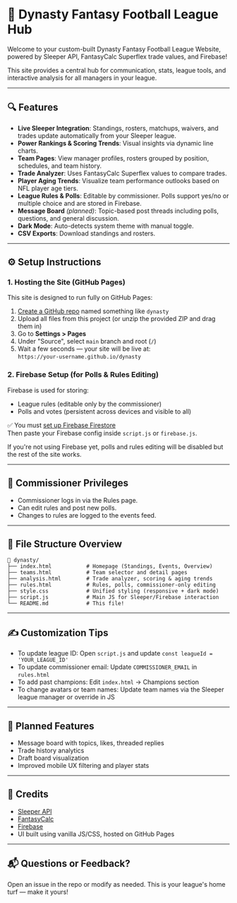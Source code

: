 # 🏈 Dynasty Fantasy Football League Hub

Welcome to your custom-built Dynasty Fantasy Football League Website, powered by Sleeper API, FantasyCalc Superflex trade values, and Firebase!

This site provides a central hub for communication, stats, league tools, and interactive analysis for all managers in your league.

---

## 🔍 Features

- **Live Sleeper Integration**: Standings, rosters, matchups, waivers, and trades update automatically from your Sleeper league.
- **Power Rankings & Scoring Trends**: Visual insights via dynamic line charts.
- **Team Pages**: View manager profiles, rosters grouped by position, schedules, and team history.
- **Trade Analyzer**: Uses FantasyCalc Superflex values to compare trades.
- **Player Aging Trends**: Visualize team performance outlooks based on NFL player age tiers.
- **League Rules & Polls**: Editable by commissioner. Polls support yes/no or multiple choice and are stored in Firebase.
- **Message Board** *(planned)*: Topic-based post threads including polls, questions, and general discussion.
- **Dark Mode**: Auto-detects system theme with manual toggle.
- **CSV Exports**: Download standings and rosters.

---

## ⚙️ Setup Instructions

### 1. Hosting the Site (GitHub Pages)
This site is designed to run fully on GitHub Pages:

1. [Create a GitHub repo](https://github.com/new) named something like `dynasty`
2. Upload all files from this project (or unzip the provided ZIP and drag them in)
3. Go to **Settings > Pages**
4. Under "Source", select `main` branch and root (`/`)
5. Wait a few seconds — your site will be live at:  
   `https://your-username.github.io/dynasty`

### 2. Firebase Setup (for Polls & Rules Editing)
Firebase is used for storing:

- League rules (editable only by the commissioner)
- Polls and votes (persistent across devices and visible to all)

✅ You must [set up Firebase Firestore](https://console.firebase.google.com/)  
Then paste your Firebase config inside `script.js` or `firebase.js`.

If you're not using Firebase yet, polls and rules editing will be disabled but the rest of the site works.

---

## 🔐 Commissioner Privileges

- Commissioner logs in via the Rules page.
- Can edit rules and post new polls.
- Changes to rules are logged to the events feed.

---

## 🧩 File Structure Overview

```
📁 dynasty/
├── index.html           # Homepage (Standings, Events, Overview)
├── teams.html           # Team selector and detail pages
├── analysis.html        # Trade analyzer, scoring & aging trends
├── rules.html           # Rules, polls, commissioner-only editing
├── style.css            # Unified styling (responsive + dark mode)
├── script.js            # Main JS for Sleeper/Firebase interaction
└── README.md            # This file!
```

---

## ✍️ Customization Tips

- To update league ID: Open `script.js` and update `const leagueId = 'YOUR_LEAGUE_ID'`
- To update commissioner email: Update `COMMISSIONER_EMAIL` in `rules.html`
- To add past champions: Edit `index.html` → Champions section
- To change avatars or team names: Update team names via the Sleeper league manager or override in JS

---

## 🚧 Planned Features

- Message board with topics, likes, threaded replies
- Trade history analytics
- Draft board visualization
- Improved mobile UX filtering and player stats

---

## 👏 Credits

- [Sleeper API](https://docs.sleeper.app)
- [FantasyCalc](https://fantasycalc.com)
- [Firebase](https://firebase.google.com)
- UI built using vanilla JS/CSS, hosted on GitHub Pages

---

## 📬 Questions or Feedback?

Open an issue in the repo or modify as needed. This is your league's home turf — make it yours!